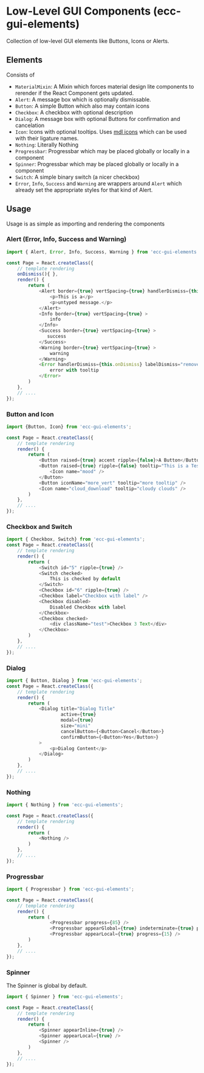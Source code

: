 # Low-Level GUI Components (ecc-gui-elements)

Collection of low-level GUI elements like Buttons, Icons or Alerts.

## Elements

Consists of

- `MaterialMixin`: A Mixin which forces material design lite components to rerender if the React Component gets updated.
- `Alert`: A message box which is optionally dismissable.
- `Button`: A simple Button which also may contain icons
- `Checkbox`: A checkbox with optional description
- `Dialog`: A message box with optional Buttons for confirmation and cancelation
- `Icon`: Icons with optional tooltips. Uses [mdl icons](https://design.google.com/icons/) which can be used with their ligature names.
- `Nothing`: Literally Nothing
- `Progressbar`: Progressbar which may be placed globally or locally in a component
- `Spinner`: Progressbar which may be placed globally or locally in a component
- `Switch`: A simple binary switch (a nicer checkbox)
- `Error`, `Info`, `Success` and `Warning` are wrappers around `Alert` which already set the appropriate styles for that kind of Alert.

## Usage

Usage is as simple as importing and rendering the components

### Alert (Error, Info, Success and Warning)

```js
import { Alert, Error, Info, Success, Warning } from 'ecc-gui-elements';

const Page = React.createClass({
    // template rendering
    onDismiss(){ },
    render() {
        return (
            <Alert border={true} vertSpacing={true} handlerDismiss={this.onDismiss}>
                <p>This is a</p>
                <p>untyped message.</p>
            </Alert>
            <Info border={true} vertSpacing={true} >
                info
            </Info>
            <Success border={true} vertSpacing={true} >
               success
            </Success>
            <Warning border={true} vertSpacing={true} >
                warning
            </Warning>
            <Error handlerDismiss={this.onDismiss} labelDismiss="remove error" vertSpacing={true} >
                error with tooltip
            </Error>
        )
    },
    // ....
});
```

### Button and Icon

```js
import {Button, Icon} from 'ecc-gui-elements';

const Page = React.createClass({
    // template rendering
    render() {
        return (
            <Button raised={true} accent ripple={false}>A Button</Button>
            <Button raised={true} ripple={false} tooltip="This is a Test!" fabSize="mini">
                <Icon name="mood" />
            </Button>
            <Button iconName="more_vert" tooltip="more tooltip" />
            <Icon name="cloud_download" tooltip="cloudy clouds" />
        )
    },
    // ....
});
```

### Checkbox and Switch

```js
import { Checkbox, Switch} from 'ecc-gui-elements';
const Page = React.createClass({
    // template rendering
    render() {
        return (
            <Switch id="5" ripple={true} />
            <Switch checked>
                This is checked by default
            </Switch>
            <Checkbox id="6" ripple={true} />
            <Checkbox label="Checkbox with label" />
            <Checkbox disabled>
                Disabled Checkbox with label
            </Checkbox>
            <Checkbox checked>
                <div className="test">Checkbox 3 Text</div>
            </Checkbox>
        )
    },
    // ....
});
```

### Dialog

```js
import { Button, Dialog } from 'ecc-gui-elements';
const Page = React.createClass({
    // template rendering
    render() {
        return (
            <Dialog title="Dialog Title"
                    active={true}
                    modal={true}
                    size="mini"
                    cancelButton={<Button>Cancel</Button>}
                    confirmButton={<Button>Yes</Button>}
            >
                <p>Dialog Content</p>
            </Dialog>
        )
    },
    // ....
});

```

### Nothing

```js
import { Nothing } from 'ecc-gui-elements';

const Page = React.createClass({
    // template rendering
    render() {
        return (
            <Nothing />
        )
    },
    // ....
});

```

### Progressbar

```js
import { Progressbar } from 'ecc-gui-elements';

const Page = React.createClass({
    // template rendering
    render() {
        return (
                <Progressbar progress={85} />
                <Progressbar appearGlobal={true} indeterminate={true} progress={95} />
                <Progressbar appearLocal={true} progress={15} />
        )
    },
    // ....
});
```

### Spinner

The Spinner is global by default.

```js
import { Spinner } from 'ecc-gui-elements';

const Page = React.createClass({
    // template rendering
    render() {
        return (
            <Spinner appearInline={true} />
            <Spinner appearLocal={true} />
            <Spinner />
        )
    },
    // ....
});

```
